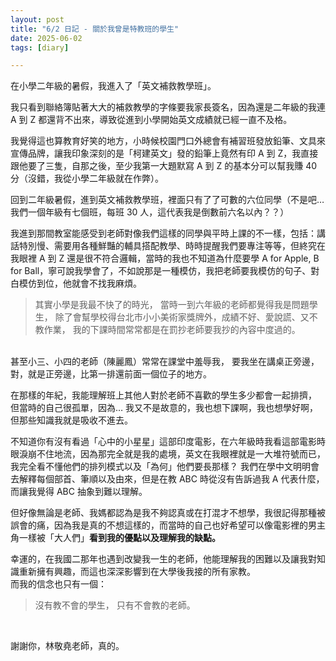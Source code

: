 ```yaml
---
layout: post
title: "6/2 日記 - 關於我曾是特教班的學生"
date: 2025-06-02
tags: [diary]

---
```

在小學二年級的暑假，我進入了「英文補救教學班」。
<br/>

我只看到聯絡簿貼著大大的補救教學的字條要我家長簽名，因為還是二年級的我連 A 到 Z 都還背不出來，導致從進到小學開始英文成績就已經一直不及格。
<br/>

我覺得這也算教育好笑的地方，小時候校園門口外總會有補習班發放鉛筆、文具來宣傳品牌，讓我印象深刻的是「柯建英文」發的鉛筆上竟然有印 A 到 Z，我直接跟他要了三隻，自那之後，至少我第一大題默寫 A 到 Z 的基本分可以幫我賺 40 分（沒錯，我從小學二年級就在作弊）。
<br/>

回到二年級暑假，進到英文補救教學班，裡面只有了了可數的六位同學（不是吧… 我們一個年級有七個班，每班 30 人，這代表我是倒數前六名以內？？）
<br/>

我進到那間教室能感受到老師對像我們這樣的同學與平時上課的不一樣，包括：講話特別慢、需要用各種鮮豔的輔具搭配教學、時時提醒我們要專注等等，但終究在我眼裡 A 到 Z 還是很不符合邏輯，當時的我也不知道為什麼要學 A for Apple, B for Ball，寧可說我學會了，不如說那是一種模仿，我把老師要我模仿的句子、對白模仿到位，他就會不找我麻煩。

> 其實小學是我最不快了的時光，
當時一到六年級的老師都覺得我是問題學生，
除了會幫學校得台北市小小美術家獎牌外，成績不好、愛說謊、又不教作業，
我的下課時間常常都是在罰抄老師要我抄的內容中度過的。


<br/>
甚至小三、小四的老師（陳麗鳳）常常在課堂中羞辱我，
要我坐在講桌正旁邊，對，就是正旁邊，比第一排還前面一個位子的地方。
<br/>

在那樣的年紀，我能理解班上其他人對於老師不喜歡的學生多少都會一起排擠，
但當時的自己很孤單，因為… 我又不是故意的，我也想下課啊，我也想學好啊，但那些知識我就是吸收不進去。
> 

不知道你有沒有看過「心中的小星星」這部印度電影，在六年級時我看這部電影時眼淚崩不住地流，因為那完全就是我的處境，英文在我眼裡就是一大堆符號而已，我完全看不懂他們的排列模式以及「為何」他們要長那樣？ 我們在學中文明明會去解釋每個部首、筆順以及由來，但是在教 ABC 時從沒有告訴過我 A 代表什麼，而讓我覺得 ABC 抽象到難以理解。
<br/>

但好像無論是老師、我媽都認為是我不夠認真或在打混才不想學，我很記得那種被誤會的痛，因為我是真的不想這樣的，而當時的自己也好希望可以像電影裡的男主角一樣被「大人們」**看到我的優點以及理解我的缺點。**
<br/>

幸運的，在我國二那年也遇到改變我一生的老師，他能理解我的困難以及讓我對知識重新擁有興趣，而這也深深影響到在大學後我接的所有家教。
<br/>
而我的信念也只有一個：

> 沒有教不會的學生，
只有不會教的老師。
> 

<br/>

謝謝你，林敬堯老師，真的。